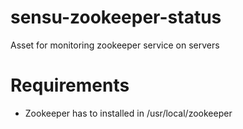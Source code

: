 # sensu-zookeeper-status

Asset for monitoring zookeeper service on servers

# Requirements

- Zookeeper has to installed in /usr/local/zookeeper

